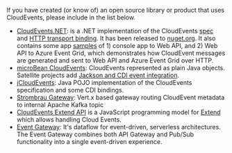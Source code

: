 If you have created (or know of) an open source library or product that
uses CloudEvents, please include in the list below.

* [CloudEvents.NET](https://github.com/aliencube/CloudEvents.NET): is a .NET
  implementation of the CloudEvents [spec](../spec.md) and
  [HTTP transport binding](../http-transport-binding.md). It has been released to
  [nuget.org](https://www.nuget.org/packages?q=Aliencube.CloudEventsNet).
  It also contains some app
  [samples](https://github.com/aliencube/CloudEvents.NET/tree/master/sample)
  of 1) console app to Web API, and 2) Web API to Azure Event Grid, which
  demonstrates how CloudEvent messages are generated and sent to Web API and
  Azure Event Grid over HTTP.
* [microBean CloudEvents](https://microbean.github.io/microbean-cloudevents/):
  CloudEvents represented as plain Java objects. Satellite projects add
  [Jackson and CDI event integration](https://microbean.github.io/microbean-cloudevents-jackson-cdi).
* [jCloudEvents](https://github.com/project-streamzi/jcloudevents):
  Java POJO implementation of the CloudEvents specification and some CDI bindings.
* [Strombrau Gateway](https://github.com/project-streamzi/event-gateway):
  Vert.x based gateway routing CloudEvent metadata to internal Apache Kafka topic
* [CloudEvents Extend API](https://github.com/goextend/cloudevents-extend-api) is a JavaScript programming model for [Extend](https://goextend.io) which allows handling Cloud Events.
* [Event Gateway](https://github.com/serverless/event-gateway):
  It's dataflow for event-driven, serverless architectures. The Event Gateway combines both API Gateway and Pub/Sub functionality into a single event-driven experience. 
